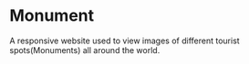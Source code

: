 # Monument
A responsive website used to view images of different tourist spots(Monuments) all around the world.
